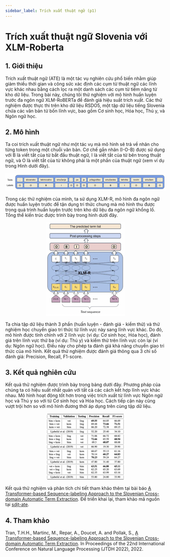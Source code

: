 ```yaml
---
sidebar_label: Trích xuất thuật ngữ (p1)
---
```


# Trích xuất thuật ngữ Slovenia với XLM-Roberta

## 1. Giới thiệu

Trích xuất thuật ngữ (ATE) là một tác vụ nghiên cứu phổ biến nhằm giúp giảm thiểu thời gian và công sức xác định các cụm từ thuật ngữ các lĩnh vực khác nhau bằng cách lọc ra một danh sách các cụm từ tiềm năng từ kho dữ liệu. Trong bài này, chúng tôi thử nghiệm với mô hình huấn luyện trước đa ngôn ngữ XLM-RoBERTa để đánh giá hiệu suất trích xuất. Các thử nghiệm được thực thi trên kho dữ liệu RSDO5, một tập dữ liệu tiếng Slovenia chứa các văn bản từ bốn lĩnh vực, bao gồm Cơ sinh học, Hóa học, Thú y, và Ngôn ngữ học.

## 2. Mô hình

Ta coi trích xuất thuật ngữ như một tác vụ mà mô hình sẽ trả về nhãn cho từng token trong một chuỗi văn bản. Cơ chế gắn nhãn (I-O-B) được sử dụng với B là viết tắt của từ bắt đầu thuật ngữ, I là viết tắt của từ bên trong thuật ngữ, và O là viết tắt của từ không phải là một phần của thuật ngữ (xem ví dụ trong Hình dưới đây).

![Cơ chế nhãn I-O-B](./imgs/xlmr_ex.png)

Trong các thử nghiệm của mình, ta sử dụng XLM-R, mô hình đa ngôn ngữ được huấn luyện trước để tận dụng tri ​​thức chung mà mô hình thu được trong quá trình huấn luyện trước trên kho dữ liệu đa ngôn ngữ khổng lồ. Tổng thể kiến trúc được trình bày trong hình dưới đây.

<center> <img src="./imgs/xlmr_arch.png" width="250"/></center>

Ta chia tập dữ liệu thành 3 phần (huấn luyện - đánh giá - kiểm thử) và thử nghiệm học chuyển giao tri ​​thức từ lĩnh vực này sang lĩnh vực khác. Do đó, mô hình được tỉnh chỉnh với 2 lĩnh vực (ví dụ: Cơ sinh học, Hóa học), đánh giá trên lĩnh vực thứ ba (ví dụ: Thú y) và kiểm thử trên lĩnh vực còn lại (ví dụ: Ngôn ngữ học). Điều này cho phép ta đánh giá khả năng chuyển giao tri ​​thức của mô hình. Kết quả thử nghiệm được đánh giá thông qua 3 chỉ số đánh giá: Precision, Recall, F1-score.

## 3. Kết quả nghiên cứu

Kết quả thử nghiệm được trình bày trong bảng dưới đây. Phương pháp của chúng ta có hiệu suất nhất quán với tất cả các cách kết hợp lĩnh vực khác nhau. Mô hình hoạt động tốt hơn trong việc trích xuất từ lĩnh vực Ngôn ngữ học và Thú y so với từ Cơ sinh học và Hóa học. Cách tiếp cận này cũng vượt trội hơn so với mô hình đương thời áp dụng trên cùng tập dữ liệu.

<center> <img src="./imgs/xlmr_res.png" width="250"/></center>

Kết quả thử nghiệm và phân tích chi tiết tham khảo thêm tại bài báo [A Transformer-based Sequence-labeling Approach to the Slovenian Cross-domain Automatic Term Extraction](https://nl.ijs.si/jtdh22/pdf/JTDH2022_Tran-et-al_A-Transformer-based-Sequence-labeling-Approach-to-the-Slovenian-Cross-domain-Automatic-Term-Extraction.pdf). Để triển khai lại, tham khảo mã nguồn tại [sdjt-ate](https://github.com/honghanhh/sdjt-ate).

## 4. Tham khảo

Tran, T.H.H., Martinc, M., Repar, A., Doucet, A. and Pollak, S., [A Transformer-based Sequence-labeling Approach to the Slovenian Cross-domain Automatic Term Extraction](https://nl.ijs.si/jtdh22/pdf/JTDH2022_Tran-et-al_A-Transformer-based-Sequence-labeling-Approach-to-the-Slovenian-Cross-domain-Automatic-Term-Extraction.pdf). In Proceedings of the 22nd International Conference on Natural Language Processing (JTDH 2022), 2022.
